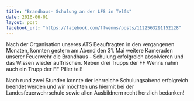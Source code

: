 ```yaml
---
title: "Brandhaus- Schulung an der LFS in Telfs"
date: 2016-06-01
layout: post
facebook_url: "https://facebook.com/ffwenns/posts/1122563291152128"
---
```


Nach der Organisation unseres ATS Beauftragten in den vergangenen Monaten, konnten gestern am Abend den 31. Mai weitere Kameraden unserer Feuerwehr die Brandhaus - Schulung erfolgreich absolvieren und das Wissen wieder auffrischen. Neben drei Trupps der FF Wenns nahm auch ein Trupp der FF Piller teil!

Nach rund zwei Stunden konnte der lehrreiche Schulungsabend erfolgreich beendet werden und wir möchten uns hiermit bei der Landesfeuerwehrschule sowie allen Ausbildnern recht herzlich bedanken!